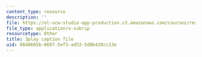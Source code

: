 ```yaml
---
content_type: resource
description: ''
file: https://ol-ocw-studio-app-production.s3.amazonaws.com/courses/res-6-012-introduction-to-probability-spring-2018/8840605b06975ef3ad525d8b428cc13e_Cw2Lz5I3wk0.vtt
file_type: application/x-subrip
resourcetype: Other
title: 3play caption file
uid: 8840605b-0697-5ef3-ad52-5d8b428cc13e
---
```

